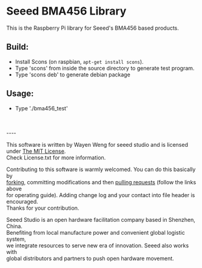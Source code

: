 # Seeed BMA456 Library

This is the Raspberry Pi library for Seeed's BMA456 based products.

## Build:

- Install Scons (on raspbian, `apt-get install scons`).
- Type 'scons' from inside the source directory to generate test program.
- Type 'scons deb' to generate debian package

## Usage:

- Type './bma456_test'

<br>
<br>
----

This software is written by Wayen Weng for seeed studio and is licensed under 
[The MIT License](http://opensource.org/licenses/mit-license.php).<br>
Check License.txt for more information.<br>

Contributing to this software is warmly welcomed. You can do this basically by<br>
[forking](https://help.github.com/articles/fork-a-repo), committing modifications and then 
[pulling requests](https://help.github.com/articles/using-pull-requests) (follow the links above<br>
for operating guide). Adding change log and your contact into file header is encouraged.<br>
Thanks for your contribution.

Seeed Studio is an open hardware facilitation company based in Shenzhen, China. <br>
Benefiting from local manufacture power and convenient global logistic system, <br>
we integrate resources to serve new era of innovation. Seeed also works with <br>
global distributors and partners to push open hardware movement.<br>

